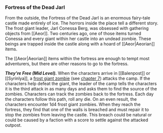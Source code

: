 ### Fortress of the Dead Jarl

From the outside, the Fortress of the Dead Jarl is an enormous fairy-tale castle made entirely of ice. The horrors inside the place tell a different story. The frost giant leader, Jarl Conessa Berg, was obsessed with gathering objects from [[Aeor]]. Two centuries ago, one of those items turned Conessa and every giant within her castle into an undead zombie. These beings are trapped inside the castle along with a hoard of [[Aeor|Aeorian]] items.

The [[Aeor|Aeorian]] items within the fortress are enough to tempt most adventurers, but there are other reasons to go to the fortress.

_**They're Free (Mid Level).**_ When the characters arrive in [[Balenpost]] or [[Syrinlya]], a [frost giant zombie](https://www.dndbeyond.com/monsters/frost-giant-zombie) (see [chapter 7](https://www.dndbeyond.com/sources/egtw/[[wildemount]]-bestiary#FrostGiantZombie "chapter 7")) attacks the camp. If the characters help defeat the giant, the leader of the camp tells the characters it is the third attack in as many days and asks them to find the source of the zombies. Characters can track the zombies back to the fortress. Each day the characters follow this path, roll any die. On an even result, the characters encounter 1d4 frost giant zombies. When they reach the fortress, they find that one of the walls is breached and must repair it to stop the zombies from leaving the castle. This breach could be natural or could be caused by a faction with a score to settle against the attacked outpost.